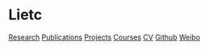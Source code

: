 # Lietc
 
[Research]() 
[Publications]()
[Projects]()
[Courses](courses.md) 
[CV]()
[Github](https:/github.com/xxli) 
[Weibo](https://weibo.com/lixxin2)


